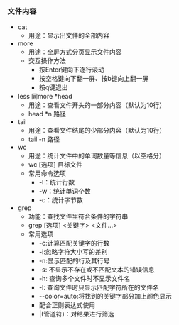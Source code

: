 ### 文件内容

* cat
	* 用途：显示出文件的全部内容
* more
	* 用途：全屏方式分页显示文件内容
	* 交互操作方法
		* 按Enter键向下逐行滚动
		* 按空格键向下翻一屏、按b键向上翻一屏
		* 按q键退出
* less 同more
*head
	* 用途：查看文件开头的一部分内容（默认为10行）
	* head *n 路径
* tail
	* 用途：查看文件结尾的少部分内容（默认为10行）
	* tail -n 路径
* wc
	* 用途：统计文件中的单词数量等信息（以空格分）
	* wc [选项] 目标文件
	* 常用命令选项
		* -l：统计行数
		* -w：统计单词个数
		* -c：统计字节数
* grep
	* 功能：查找文件里符合条件的字符串
	* grep [选项] <关键字> <文件…>
	* 常用选项
		* -c:计算匹配关键字的行数
		* -i:忽略字符大小写的差别
		* -n:显示匹配的行及其行号
		* -s: 不显示不存在或不匹配文本的错误信息
		* -h: 查询多个文件时不显示文件名
		* -l:   查询文件时只显示匹配字符所在的文件名
		* --color=auto:将找到的关键字部分加上颜色显示
		* 配合正则表达式使用
		* |(管道符)：对结果进行筛选
